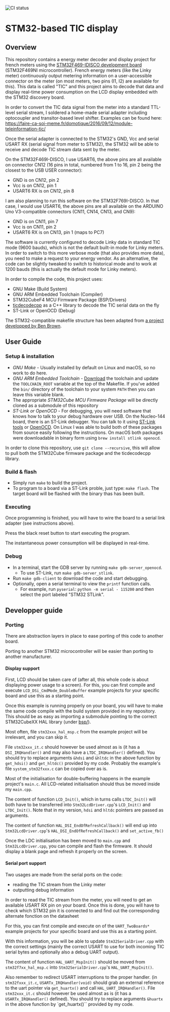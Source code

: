 ![CI status](https://github.com/lains/stm32-linky-display/actions/workflows/main.yml/badge.svg)

# STM32-based TIC display

## Overview

This repository contains a energy meter decoder and display project for french meters using the [STM32F469-IDISCO development board](https://www.st.com/en/evaluation-tools/32f469idiscovery.htmL) (STM32F469NI microcontroller).
French energy meters (like the Linky meter) continuously output metering information on a user-accessible connector on the meter (on most meters, two pins (I1, I2) are available for this).
This data is called "TIC" and this project aims to decode that data and display real-time power consumption on the LCD display embedded with the STM32 discovery board.

In order to convert the TIC data signal from the meter into a standard TTL-level serial stream, I soldered a home-made serial adapter including optocoupler and transitor-based level shifter. Examples can be found here: https://faire-ca-soi-meme.fr/domotique/2016/09/12/module-teleinformation-tic/

Once the serial adapter is connected to the STM32's GND, Vcc and serial USART RX (serial signal from meter to STM32), the STM32 will be able to receive and decode TIC stream data sent by the meter.

On the STM32F469I-DISCO, I use USART6, the above pins are all available on connector CN12 (16 pins in total, numbered from 1 to 16, pin 2 being the closest to the USB USER connector):
* GND is on CN12, pin 2
* Vcc is on CN12, pin 1
* USART6 RX is on CN12, pin 8

I am also planning to run this software on the STM32F769I-DISCO. In that case, I would use USART6, the above pins are all available on the ARDUINO Uno V3-compatible connectors (CN11, CN14, CN13, and CN9):
* GND is on CN11, pin 7
* Vcc is on CN11, pin 2
* USART6 RX is on CN13, pin 1 (maps to PC7)

The software is currently configured to decode Linky data in standard TIC mode (9600 bauds), which is not the default built-in mode for Linky meters.
In order to switch to this more verbose mode (that also provides more data), you need to make a request to your energy vendor. As an alternative, the code can be slightly tweaked to switch to historical mode and to work at 1200 bauds (this is actually the default mode for Linky meters).

In order to compile the code, this project uses:
* GNU Make (Build System)
* GNU ARM Embedded Toolchain (Compiler)
* STM32CubeF4 MCU Firmware Package (BSP/Drivers)
* [ticdecodecpp](https://github.com/lains/ticdecodecpp) as a C++ library to decode the TIC serial data on the fly
* ST-Link or OpenOCD (Debug)

The STM32-compatible makefile structure has been adapted from [a project developped by Ben Brown](https://github.com/bbrown1867/stm32-makefile).

## User Guide

### Setup & installation

* _GNU Make_ - Usually installed by default on Linux and macOS, so no work to do here.
* _GNU ARM Embedded Toolchain_ - [Download](https://developer.arm.com/tools-and-software/open-source-software/developer-tools/gnu-toolchain/gnu-rm/downloads) the toolchain and update the `TOOLCHAIN_ROOT` variable at the top of the Makefile. If you've added the `bin/` directory of the toolchain to your system `PATH` then you can leave this variable blank.
* The appropriate _STM32Cube MCU Firmware Package_ will be directly cloned as a submodule of this repository
* _ST-Link or OpenOCD_ - For debugging, you will need software that knows how to talk to your debug hardware over USB. On the Nucleo-144 board, there is an ST-Link debugger. You can talk to it using [ST-Link tools](https://github.com/stlink-org/stlink) or [OpenOCD](https://sourceforge.net/p/openocd/code/ci/master/tree/). On Linux I was able to build both of these packages from source easily following the instructions. On macOS both packages were downloadable in binary form using `brew install stlink openocd`.

In order to clone this repository, use `git clone --recursive`, this will allow to pull both the STM32Cube firmware package and the ticdecodecpp library.

### Build & flash

* Simply run `make` to build the project.
* To program to a board via a ST-Link proble, just type: `make flash`. The target board will be flashed with the binary thas has been built.

### Executing

Once programming is finished, you will have to wire the board to a serial link adapter (see instructions above).

Press the black reset button to start executing the program.

The instantaneous power consumption will be displayed in real-time.

### Debug

* In a terminal, start the GDB server by running `make gdb-server_openocd`.
  * To use ST-Link, run `make gdb-server_stlink`.
* Run `make gdb-client` to download the code and start debugging.
* Optionally, open a serial terminal to view the `printf` function calls.
  * For example, run `pyserial`: `python -m serial - 115200` and then select the port labeled "STM32 STLink".

## Developper guide

### Porting

There are abstraction layers in place to ease porting of this code to another board.

Porting to another STM32 microcontroller will be easier than porting to another manufacturer.

#### Display support

First, LCD should be taken care of (after all, this whole code is about displaying power usage to a screen).
For this, you can first compile and execute `LCD_DSi_CmdMode_DoubleBuffer` example projects for your specific board and use this as a starting point.

Once this example is running properly on your board, you will have to make the same code compile with the build system provided in my repository. This should be as easy as importing a submodule pointing to the correct STM32CubeXX HAL library (under [bsp/](./bsp)).

Most often, file `stm32xxx_hal_msp.c` from the example project will be irrelevant, and you can skip it.

File `stm32xxx_it.c` should however be used almost as is (it has a `DSI_IRQHandler()` and may also have a `LTDC_IRQHandler()` defined).
You should try to replace arguments `&hdsi` and `&hltdc` in the above function by `get_hdsi()` and `get_hltdc()` provided by my code.
Probably the example's file `system_stm32fxxx.c` can be copied over as is.

Most of the initialisation for double-buffering happens in the example project's `main.c`.
All LCD-related initialisation should thus be moved inside my `main.cpp`.

The content of function `LCD_Init()`, which in turns calls `LTDC_Init()` will both have to be transferred into `Stm32LcdDriver.cpp`'s `LCD_Init()` and `LTDC_Init()`. Note that in my version, `hdsi` and `hltdc` pointers are passed as arguments.

The content of function `HAL_DSI_EndOfRefreshCallback()` will end up into `Stm32LcdDriver.cpp`'s `HAL_DSI_EndOfRefreshCallback()` and `set_active_fb()`


Once the LDC initialisation has been moved to `main.cpp` and `Stm32LcdDriver.cpp`, you can compile and flash the firmware. It should display a blank page and refresh it properly on the screen.

#### Serial port support

Two usages are made from the serial ports on the code:
* reading the TIC stream from the Linky meter
* outputting debug information

In order to read the TIC stream from the meter, you will need to get an available USART RX pin on your board.
Once this is done, you will have to check which STM32 pin it is connected to and find out the corresponding alternate fonction on the datasheet

For this, you can first compile and execute on of the `UART_TwoBoards*` example projects for your specific board and use this as a starting point.

With this information, you will be able to update `Stm32SerialDriver.cpp` with the correct settings (mainly the correct USART to use for both incoming TIC serial bytes and optionally also a debug UART output).

The content of function `HAL_UART_MspInit()` should be moved from `stm32f7xx_hal_msp.c` into  `Stm32SerialDriver.cpp`'s `HAL_UART_MspInit()`.

Also remember to redirect USART interruptions to the proper handler. (in `stm32fxxx_it.c`, `USARTx_IRQHandler(void)` should grab an external reference to the uart pointer via `get_huartx()` and call `HAL_UART_IRQHandler()`.
File `stm32xxx_it.c` should however be used almost as is (it has a `USARTx_IRQHandler()` defined).
You should try to replace arguments `&huartx` in the above function by `get_huartx()`` provided by my code.
